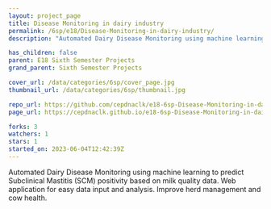 ```yaml
---
layout: project_page
title: Disease Monitoring in dairy industry
permalink: /6sp/e18/Disease-Monitoring-in-dairy-industry/
description: "Automated Dairy Disease Monitoring using machine learning to predict Subclinical Mastitis (SCM) positivity based on milk quality data. Web application for easy data input and analysis. Improve herd management and cow health."

has_children: false
parent: E18 Sixth Semester Projects
grand_parent: Sixth Semester Projects

cover_url: /data/categories/6sp/cover_page.jpg
thumbnail_url: /data/categories/6sp/thumbnail.jpg

repo_url: https://github.com/cepdnaclk/e18-6sp-Disease-Monitoring-in-dairy-industry
page_url: https://cepdnaclk.github.io/e18-6sp-Disease-Monitoring-in-dairy-industry

forks: 3
watchers: 1
stars: 1
started_on: 2023-06-04T12:42:39Z
---
```

Automated Dairy Disease Monitoring using machine learning to predict Subclinical Mastitis (SCM) positivity based on milk quality data. Web application for easy data input and analysis. Improve herd management and cow health.

